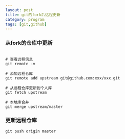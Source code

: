 ```yaml
---
layout: post
title: git的fork后远程更新
category: program
tags: [git,github]
---
```


### 从fork的仓库中更新

```

# 查看远程信息
git remote -v

# 添加远程仓库
git remote add upstream git@github.com:xxx/xxx.git

# 从远程仓库更新到个人库
git fetch upstream

# 本地库合并
git merge upstream/master

```

### 更新远程仓库

` git push origin master `